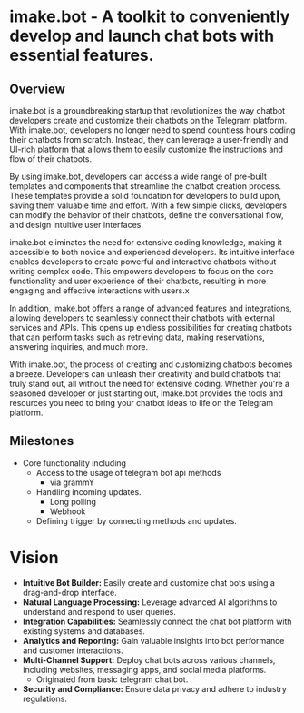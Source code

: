 # imake.bot - A toolkit to conveniently develop and launch chat bots with essential features.
## Overview
imake.bot is a groundbreaking startup that revolutionizes the way chatbot developers create and customize their chatbots on the Telegram platform. With imake.bot, developers no longer need to spend countless hours coding their chatbots from scratch. Instead, they can leverage a user-friendly and UI-rich platform that allows them to easily customize the instructions and flow of their chatbots.

By using imake.bot, developers can access a wide range of pre-built templates and components that streamline the chatbot creation process. These templates provide a solid foundation for developers to build upon, saving them valuable time and effort. With a few simple clicks, developers can modify the behavior of their chatbots, define the conversational flow, and design intuitive user interfaces.

imake.bot eliminates the need for extensive coding knowledge, making it accessible to both novice and experienced developers. Its intuitive interface enables developers to create powerful and interactive chatbots without writing complex code. This empowers developers to focus on the core functionality and user experience of their chatbots, resulting in more engaging and effective interactions with users.x

In addition, imake.bot offers a range of advanced features and integrations, allowing developers to seamlessly connect their chatbots with external services and APIs. This opens up endless possibilities for creating chatbots that can perform tasks such as retrieving data, making reservations, answering inquiries, and much more.

With imake.bot, the process of creating and customizing chatbots becomes a breeze. Developers can unleash their creativity and build chatbots that truly stand out, all without the need for extensive coding. Whether you're a seasoned developer or just starting out, imake.bot provides the tools and resources you need to bring your chatbot ideas to life on the Telegram platform.

## Milestones
- Core functionality including
  - Access to the usage of telegram bot api methods
    - via grammY
  - Handling incoming updates.
    - Long polling
    - Webhook
  - Defining trigger by connecting methods and updates.

# Vision

  - **Intuitive Bot Builder:** Easily create and customize chat bots using a drag-and-drop interface.
  - **Natural Language Processing:** Leverage advanced AI algorithms to understand and respond to user queries.
  - **Integration Capabilities:** Seamlessly connect the chat bot platform with existing systems and databases.
  - **Analytics and Reporting:** Gain valuable insights into bot performance and customer interactions.
  - **Multi-Channel Support:** Deploy chat bots across various channels, including websites, messaging apps, and social media platforms.
    - Originated from basic telegram chat bot.
  - **Security and Compliance:** Ensure data privacy and adhere to industry regulations.